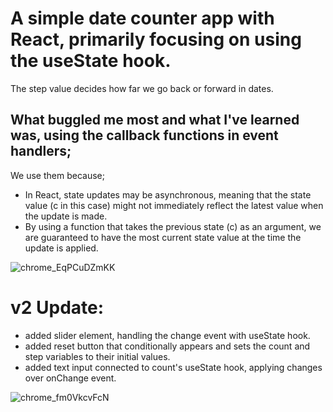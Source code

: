 # A simple date counter app with React, primarily focusing on using the useState hook.

The step value decides how far we go back or forward in dates.
## What buggled me most and what I've learned was, using the callback functions in event handlers;
We use them because;
- In React, state updates may be asynchronous, meaning that the state value (c in this case) might not immediately reflect the latest value when the update is made.
- By using a function that takes the previous state (c) as an argument, we are guaranteed to have the most current state value at the time the update is applied.

![chrome_EqPCuDZmKK](https://github.com/polarbeerd/datecounterv1/assets/76842287/ff232d12-e528-458f-a5fe-76f5500e7bc1)

# v2 Update:
- added slider element, handling the change event with useState hook.
- added reset button that conditionally appears and sets the count and step variables to their initial values.
- added text input connected to count's useState hook, applying changes over onChange event.

![chrome_fm0VkcvFcN](https://github.com/polarbeerd/datecounterv1/assets/76842287/5f119c1d-bc56-46b4-b502-3d9b62624e28)
